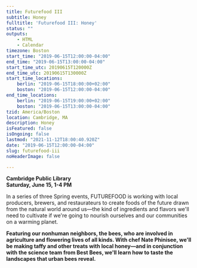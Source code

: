 ```yaml
---
title: Futurefood III
subtitle: Honey
fulltitle: 'Futurefood III: Honey'
status: ""
outputs:
    - HTML
    - Calendar
timezone: Boston
start_time: "2019-06-15T12:00:00-04:00"
end_time: "2019-06-15T13:00:00-04:00"
start_time_utc: 20190615T120000Z
end_time_utc: 20190615T130000Z
start_time_locations:
    berlin: "2019-06-15T18:00:00+02:00"
    boston: "2019-06-15T12:00:00-04:00"
end_time_locations:
    berlin: "2019-06-15T19:00:00+02:00"
    boston: "2019-06-15T13:00:00-04:00"
tzid: America/Boston
location: Cambridge, MA
description: Honey
isFeatured: false
isOngoing: false
lastmod: "2021-11-12T18:00:40.920Z"
date: "2019-06-15T12:00:00-04:00"
slug: futurefood-iii
noHeaderImage: false

---
```

**Cambridge Public Library<br />
Saturday, June 15, 1-4 PM**

In a series of three Spring events, FUTUREFOOD is working with local producers, brewers, and restaurateurs to create foods of the future drawn from the natural world around us—the kind of ingredients and flavors we'll need to cultivate if we're going to nourish ourselves and our communities on a warming planet.

**Featuring our nonhuman neighbors, the bees, who are involved in agriculture and flowering lives of all kinds. With chef Nate Phinisee, we'll be making taffy and other treats with local honey—and in conjunction with the science team from Best Bees, we'll learn how to taste the landscapes that urban bees reveal.**